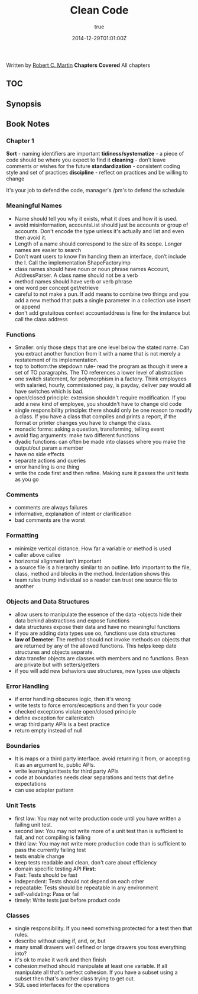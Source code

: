 ﻿---
layout: "@/layouts/post.astro"
title: Clean Code
excerpt: Review of Clean Code
date: "2014-12-29T01:01:00Z"
coverImage: "/assets/images/books/clean_code/cover.webp"
imgAlt: "Book cover"
audience: "Professional"
type: "Review"
subject: "Programming"
author:
  name: "Jason Varbedian"
---

Written by [Robert C. Martin](https://www.oreilly.com/library/view/clean-code-a/9780136083238/)
**Chapters Covered** All chapters

## TOC

## Synopsis

## Book Notes

### Chapter 1

**Sort** - naming identifiers are important
**tidiness/systematize** - a piece of code should be where you expect to find it
**cleaning** - don’t leave comments or wishes for the future
**standardization** - consistent coding style and set of practices
**discipline** - reflect on practices and be willing to change

It's your job to defend the code, manager's /pm's to defend the schedule

### Meaningful Names

- Name should tell you why it exists, what it does and how it is used.
- avoid misinformation, accountsList should just be accounts or group of accounts. Don't encode the type unless it's actually and list and even then avoid it.
- Length of a name should correspond to the size of its scope. Longer names are easier to search
- Don't want users to know I'm handing them an interface, don’t include the I. Call the implementation ShapeFactoryImp
- class names should have noun or noun phrase names Account, AddressParser. A class name should not be a verb
- method names should have verb or verb phrase
- one word per concept get/retrieve
- careful to not make a pun. If add means to combine two things and you add a new method that puts a single parameter in a collection use insert or append
- don't add gratuitous context accountaddress is fine for the instance but call the class address

### Functions

- Smaller: only those steps that are one level below the stated name. Can you extract another function from it with a name that is not merely a restatement of its implementation.
- top to bottom:the stepdown rule- read the program as though it were a set of TO paragraphs. The TO references a lower level of abstraction
- one switch statement, for polymorphism in a factory. Think employees with salaried, hourly, commissioned pay, is payday, deliver pay would all have switches which is bad.
- open/closed principle: extension shouldn't require modification. If you add a new kind of employee, you shouldn't have to change old code
- single responsibility principle: there should only be one reason to modify a class. If you have a class that compiles and prints a report, if the format or printer changes you have to change the class.
- monadic forms: asking a question, transforming, telling event
- avoid flag arguments: make two different functions
- dyadic functions: can often be made into classes where you make the output/out param a member
- have no side effects
- separate actions and queries
- error handling is one thing
- write the code first and then refine. Making sure it passes the unit tests as you go

### Comments

- comments are always failures
- informative, explanation of intent or clarification
- bad comments are the worst

### Formatting

- minimize vertical distance. How far a variable or method is used
- caller above callee
- horizontal alignment isn't important
- a source file is a hierarchy similar to an outline. Info important to the file, class, method and blocks in the method. Indentation shows this
- team rules trump individual so a reader can trust one source file to another

### Objects and Data Structures

- allow users to manipulate the essence of the data
  -objects hide their data behind abstractions and expose functions
- data structures expose their data and have no meaningful functions
- if you are adding data types use oo, functions use data structures
- **law of Demeter**: The method should not invoke methods on objects that are returned by any of the allowed functions. This helps keep date structures and objects separate.
- data transfer objects are classes with members and no functions. Bean are private but with setters/getters
- if you will add new behaviors use structures, new types use objects

### Error Handling

- if error handling obscures logic, then it's wrong
- write tests to force errors/exceptions and then fix your code
- checked exceptions violate open/closed principle
- define exception for caller/catch
- wrap third party APIs is a best practice
- return empty instead of null

### Boundaries

- It is maps or a third party interface. avoid returning it from, or accepting it as an argument to, public APIs.
- write learning/unittests for third party APIs
- code at boundaries needs clear separations and tests that define expectations
- can use adapter pattern

### Unit Tests

- first law: You may not write production code until you have written a failing unit test.
- second law: You may not write more of a unit test than is sufficient to fail, and not compiling is failing
- third law: You may not write more production code than is sufficient to pass the currently failing test
- tests enable change
- keep tests readable and clean, don't care about efficiency
- domain specific testing API
  **First:**
- Fast: Tests should be fast
- independent: Tests should not depend on each other
- repeatable: Tests should be repeatable in any environment
- self-validating: Pass or fail
- timely: Write tests just before product code

### Classes

- single responsibility. If you need something protected for a test then that rules.
- describe without using if, and, or, but
- many small drawers well defined or large drawers you toss everything into?
- it's ok to make it work and then finish
- cohesion:method should manipulate at least one variable. If all manipulate all that's perfect cohesion. If you have a subset using a subset then that's another class trying to get out.
- SQL used interfaces for the operations
